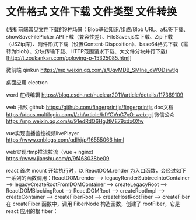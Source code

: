 # 文件格式 文件下载 文件类型  文件转换

 (浅析前端常见文件下载的9种场景：Blob基础知识/组成/Blob URL、a标签下载、showSaveFilePicker API下载（兼容性差）、FileSaver.js库下载、Zip下载（JSZip库）、附件形式下载（设置Content-Disposition）、base64格式下载（需转为blob）、分块传输下载、HTTP范围请求下载、大文件分块并行下载)[http://t.zoukankan.com/goloving-p-15325085.html]



 微前端 qinkun  https://mp.weixin.qq.com/s/UqvMDB_SMlne_dWODswtlg

桌面应用  electron

word 在线编辑 https://blog.csdn.net/nuclear2011/article/details/117369109

web 指纹  github https://github.com/fingerprintjs/fingerprintjs 
        doc文档  https://docs.multilogin.com/l/zh/article/bfYCVnG7pO-web-gl
        微信公众  https://mp.weixin.qq.com/s/91edRdQ6HgJtME79xdxQXw

vue实现直播监控视频livePlayer  https://www.cnblogs.com/qdlhj/p/16555066.html

web实现rtmp推流拉流（vue + nginx) https://www.jianshu.com/p/9f468038be09


react 首次 mount 开始执行时，以 ReactDOM.render 为入口函数，会经过如下一系列的函数调用：ReactDOM.render ——> legacyRenderSubtreeIntoContainer ——> legacyCreateRootFromDOMContainer ——> createLegacyRoot ——> ReactDOMBlockingRoot ——> ReactDOMRoot ——> createRootImpl ——> createContainer ——> createFiberRoot ——> createHostRootFiber ——> createFiber
在 createFiber 函数中，调用 FiberNode 构造函数，创建了 rootFiber，它是 react 应用的根 fiber：
